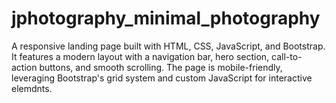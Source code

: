 # jphotography_minimal_photography
A responsive landing page built with HTML, CSS, JavaScript, and Bootstrap. It features a modern layout with a navigation bar, hero section, call-to-action buttons, and smooth scrolling. The page is mobile-friendly, leveraging Bootstrap's grid system and custom JavaScript for interactive elemdnts.
